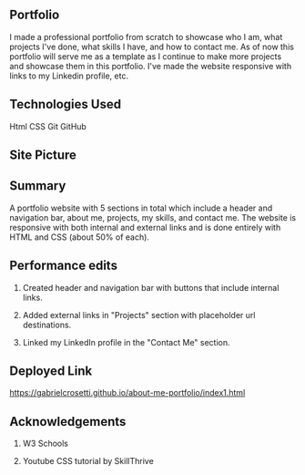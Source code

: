 ## Portfolio

I made a professional portfolio from scratch to showcase who I am, what projects I've done, what skills I have, and how to contact me. As of now this portfolio will serve me as a template as I continue to make more projects and showcase them in this portfolio. I've made the website responsive with links to my Linkedin profile, etc.

## Technologies Used 

Html 
CSS
Git
GitHub

## Site Picture

## Summary

A portfolio website with 5 sections in total which include a header and navigation bar, about me, projects, my skills, and contact me. The website is responsive with both internal and external links and is done entirely with HTML and CSS (about 50% of each). 

## Performance edits 

1. Created header and navigation bar with buttons that include internal links.

2. Added external links in "Projects" section with placeholder url destinations.

3. Linked my LinkedIn profile in the "Contact Me" section.

## Deployed Link 

https://gabrielcrosetti.github.io/about-me-portfolio/index1.html

## Acknowledgements 

1. W3 Schools

2. Youtube CSS tutorial by SkillThrive
